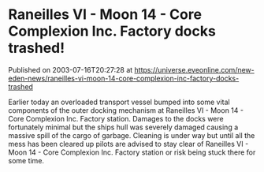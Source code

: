 # Raneilles VI - Moon 14 - Core Complexion Inc. Factory docks trashed!
Published on 2003-07-16T20:27:28 at https://universe.eveonline.com/new-eden-news/raneilles-vi-moon-14-core-complexion-inc-factory-docks-trashed

Earlier today an overloaded transport vessel bumped into some vital components of the outer docking mechanism at Raneilles VI - Moon 14 - Core Complexion Inc. Factory station. Damages to the docks were fortunately minimal but the ships hull was severely damaged causing a massive spill of the cargo of garbage. Cleaning is under way but until all the mess has been cleared up pilots are advised to stay clear of Raneilles VI - Moon 14 - Core Complexion Inc. Factory station or risk being stuck there for some time.
